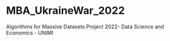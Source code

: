 # MBA_UkraineWar_2022
Algorithms for Massive Datasets Project 2022- Data Science and Economics - UNIMI
